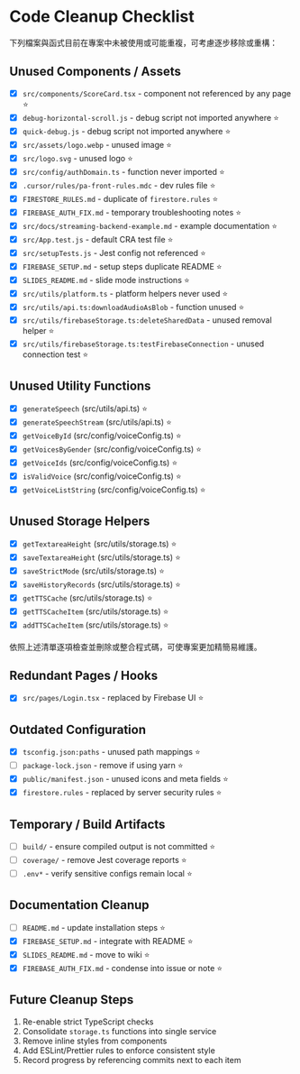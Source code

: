 # Code Cleanup Checklist

下列檔案與函式目前在專案中未被使用或可能重複，可考慮逐步移除或重構：

## Unused Components / Assets
- [x] `src/components/ScoreCard.tsx` - component not referenced by any page ⭐
- [x] `debug-horizontal-scroll.js` - debug script not imported anywhere ⭐
- [x] `quick-debug.js` - debug script not imported anywhere ⭐
- [x] `src/assets/logo.webp` - unused image ⭐
- [x] `src/logo.svg` - unused logo ⭐
- [x] `src/config/authDomain.ts` - function never imported ⭐
- [x] `.cursor/rules/pa-front-rules.mdc` - dev rules file ⭐
- [x] `FIRESTORE_RULES.md` - duplicate of `firestore.rules` ⭐
- [x] `FIREBASE_AUTH_FIX.md` - temporary troubleshooting notes ⭐
- [x] `src/docs/streaming-backend-example.md` - example documentation ⭐
- [x] `src/App.test.js` - default CRA test file ⭐
- [x] `src/setupTests.js` - Jest config not referenced ⭐
- [x] `FIREBASE_SETUP.md` - setup steps duplicate README ⭐
- [x] `SLIDES_README.md` - slide mode instructions ⭐
- [x] `src/utils/platform.ts` - platform helpers never used ⭐
- [x] `src/utils/api.ts:downloadAudioAsBlob` - function unused ⭐
- [x] `src/utils/firebaseStorage.ts:deleteSharedData` - unused removal helper ⭐
- [x] `src/utils/firebaseStorage.ts:testFirebaseConnection` - unused connection test ⭐

## Unused Utility Functions
- [x] `generateSpeech` (src/utils/api.ts) ⭐
- [x] `generateSpeechStream` (src/utils/api.ts) ⭐
- [x] `getVoiceById` (src/config/voiceConfig.ts) ⭐
- [x] `getVoicesByGender` (src/config/voiceConfig.ts) ⭐
- [x] `getVoiceIds` (src/config/voiceConfig.ts) ⭐
- [x] `isValidVoice` (src/config/voiceConfig.ts) ⭐
- [x] `getVoiceListString` (src/config/voiceConfig.ts) ⭐

## Unused Storage Helpers
- [x] `getTextareaHeight` (src/utils/storage.ts) ⭐
- [x] `saveTextareaHeight` (src/utils/storage.ts) ⭐
- [x] `saveStrictMode` (src/utils/storage.ts) ⭐
- [x] `saveHistoryRecords` (src/utils/storage.ts) ⭐
- [x] `getTTSCache` (src/utils/storage.ts) ⭐
- [x] `getTTSCacheItem` (src/utils/storage.ts) ⭐
- [x] `addTTSCacheItem` (src/utils/storage.ts) ⭐

依照上述清單逐項檢查並刪除或整合程式碼，可使專案更加精簡易維護。


## Redundant Pages / Hooks
- [x] `src/pages/Login.tsx` - replaced by Firebase UI ⭐

## Outdated Configuration
- [x] `tsconfig.json:paths` - unused path mappings ⭐
- [ ] `package-lock.json` - remove if using yarn ⭐
- [x] `public/manifest.json` - unused icons and meta fields ⭐
- [x] `firestore.rules` - replaced by server security rules ⭐

## Temporary / Build Artifacts
- [ ] `build/` - ensure compiled output is not committed ⭐
- [ ] `coverage/` - remove Jest coverage reports ⭐
- [ ] `.env*` - verify sensitive configs remain local ⭐

## Documentation Cleanup
- [ ] `README.md` - update installation steps ⭐
- [x] `FIREBASE_SETUP.md` - integrate with README ⭐
- [x] `SLIDES_README.md` - move to wiki ⭐
- [x] `FIREBASE_AUTH_FIX.md` - condense into issue or note ⭐

## Future Cleanup Steps
1. Re-enable strict TypeScript checks
2. Consolidate `storage.ts` functions into single service
3. Remove inline styles from components
4. Add ESLint/Prettier rules to enforce consistent style
5. Record progress by referencing commits next to each item
